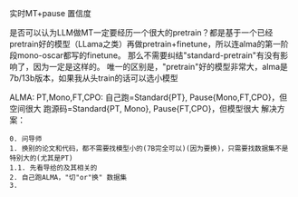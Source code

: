 实时MT+pause
置信度

是否可以认为LLM做MT一定要经历一个很大的pretrain？都是基于一个已经pretrain好的模型（LLama之类）再做pretrain+finetune，所以连alma的第一阶段mono-oscar都写的finetune。
那么不需要纠结"standard-pretrain"有没有影响了，因为一定是这样的。
唯一的区别是，"pretrain"好的模型非常大，alma是7b/13b版本，如果我从头train的话可以选小模型

ALMA: PT,Mono,FT,CPO:
自己跑=Standard{PT}, Pause{Mono,FT,CPO}，但空间很大
跑源码=Standard{PT, Mono}, Pause{FT,CPO}，但模型很大
解决方案：
```
0. 问导师
1. 换别的论文和代码，都不需要找模型小的(7B完全可以)(因为要换)，只需要找数据集不是特别大的(尤其是PT)
1.1. 先看导给的及其相关的
2. 自己跑ALMA，"切"or"换" 数据集
3. 
```